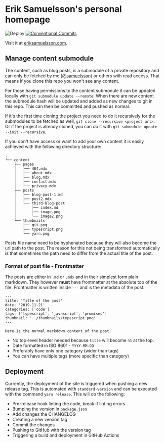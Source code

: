 # Erik Samuelsson's personal homepage

![Deploy](https://github.com/samuelsson/eriksamuelsson/workflows/Deploy/badge.svg)
[![Conventional Commits](https://img.shields.io/badge/Conventional%20Commits-1.0.0-yellow.svg)](https://conventionalcommits.org)

Visit it at [eriksamuelsson.com](https://eriksamuelsson.com/).

## Manage content submodule

The content, such as blog posts, is a submodule of a private repository and can only be fetched by me ([@samuelsson](https://github.com/samuelsson)) or others with read access. That means if you clone this repo you won't see any content.

For those having permissions to the content submodule it can be updated locally with `git submodule update --remote`. When there are new content the submodule hash will be updated and added as new changes to git in this repo. This can then be committed and pushed as normal.

If it's the first time cloning the project you need to do it recursively for the submodules to be fetched as well, `git clone --recursive <project url>`. Or if the project is already cloned, you can do it with `git submodule update --init --recursive`.

If you don't have access or want to add your own content it is easily achieved with the following directory structure:

```
.
└── content
    ├── pages
    │   ├── 404.mdx
    │   ├── about.mdx
    │   ├── blog.mdx
    │   ├── contact.mdx
    │   └── privacy.mdx
    ├── posts
    │   ├── blog-post-1.md
    │   ├── post2.mdx
    │   └── third-blog-post
    │       ├── index.md
    │       ├── image.png
    │       └── image2.png
    └── thumbnails
        ├── git.png
        ├── typescript.png
        └── yarn.png
```

Posts file name need to be hyphenated because they will also become the url path to the post. The reason for this not being transformed automatically is that sometimes the path need to differ from the actual title of the post.


### Format of post file - Frontmatter

The posts are either in `.md` or `.mdx` and in their simplest form plain markdown. They however **must** have frontmatter at the absolute top of the file. Frontmatter is written inside `---` and is the metadata of the post.

```
---
title: 'Title of the post'
date: '2019-11-21'
categories: ['code']
tags: ['typescript', 'javascript', 'promises']
thumbnail: '../thumbnails/typescript.png'
---

Here is the normal markdown content of the post.
```

- No top-level header needed because `title` will become `h1` at the top.
- Date formatted in ISO 8601 - `YYYY-MM-DD`
- Preferably have only one category (wider than tags)
- You can have multiple tags (more specific than category)

## Deployment

Currently, the deployment of the site is triggered when pushing a new release tag. This is automated with `standard-version` and can be executed with the command `yarn release`. This will do the following:

- Pre-release hook linting the code, break if linting errors
- Bumping the version in `package.json`
- Add changes the CHANGELOG
- Creating a new version tag
- Commit the changes
- Pushing to GitHub with the version tag
- Triggering a build and deployment in GitHub Actions
